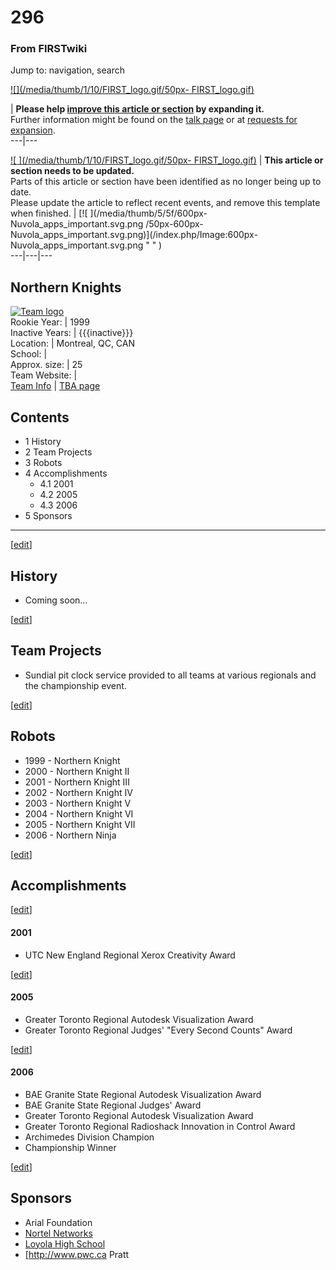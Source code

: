 # 296

### From FIRSTwiki

Jump to: navigation, search

[![](/media/thumb/1/10/FIRST_logo.gif/50px-
FIRST_logo.gif)](/index.php/Image:FIRST_logo.gif "" )

| **Please help [improve this article or
section](http://www.firstwiki.net/index.php?title=296&action=edit
"http://www.firstwiki.net/index.php?title=296&action=edit" ) by expanding
it.**  
Further information might be found on the [talk
page](/index.php?title=Talk:296&action=edit "Talk:296" ) or at [requests for
expansion](/index.php/FIRSTwiki:Requests_for_expansion "FIRSTwiki:Requests for
expansion" ).  
---|---  
  
  

[![ ](/media/thumb/1/10/FIRST_logo.gif/50px-
FIRST_logo.gif)](/index.php/Image:FIRST_logo.gif " " ) |  **This article or
section needs to be updated.**  
Parts of this article or section have been identified as no longer being up to
date.  
Please update the article to reflect recent events, and remove this template
when finished. |  [![ ](/media/thumb/5/5f/600px-Nuvola_apps_important.svg.png
/50px-600px-Nuvola_apps_important.svg.png)](/index.php/Image:600px-
Nuvola_apps_important.svg.png " " )  
---|---|---  
  
Northern Knights  
---  
[![Team logo](/media/b/b2/Theteamlogo.jpg)](/index.php/Image:Theteamlogo.jpg
"Team logo" )  
Rookie Year: | 1999  
Inactive Years: | {{{inactive}}}  
Location: | Montreal, QC, CAN  
School: |  
Approx. size: | 25  
Team Website: |  
[Team Info](https://my.usfirst.org/myarea/index.lasso?page=teaminfo&team=296
"https://my.usfirst.org/myarea/index.lasso?page=teaminfo&team=296" ) | [TBA
page](http://www.thebluealliance.net/tbatv/team.php?team=296
"http://www.thebluealliance.net/tbatv/team.php?team=296" )  
  
  

## Contents

  * 1 History
  * 2 Team Projects
  * 3 Robots
  * 4 Accomplishments
    * 4.1 2001
    * 4.2 2005
    * 4.3 2006
  * 5 Sponsors  
---  
  
[[edit](/index.php?title=296&action=edit&section=1 "Edit section: History" )]

## History

  * Coming soon... 

[[edit](/index.php?title=296&action=edit&section=2 "Edit section: Team
Projects" )]

## Team Projects

  * Sundial pit clock service provided to all teams at various regionals and the championship event. 

[[edit](/index.php?title=296&action=edit&section=3 "Edit section: Robots" )]

## Robots

  * 1999 - Northern Knight 
  * 2000 - Northern Knight II 
  * 2001 - Northern Knight III 
  * 2002 - Northern Knight IV 
  * 2003 - Northern Knight V 
  * 2004 - Northern Knight VI 
  * 2005 - Northern Knight VII 
  * 2006 - Northern Ninja 

[[edit](/index.php?title=296&action=edit&section=4 "Edit section:
Accomplishments" )]

## Accomplishments

[[edit](/index.php?title=296&action=edit&section=5 "Edit section: 2001" )]

#### 2001

  * UTC New England Regional Xerox Creativity Award 

[[edit](/index.php?title=296&action=edit&section=6 "Edit section: 2005" )]

#### 2005

  * Greater Toronto Regional Autodesk Visualization Award 
  * Greater Toronto Regional Judges' "Every Second Counts" Award 

[[edit](/index.php?title=296&action=edit&section=7 "Edit section: 2006" )]

#### 2006

  * BAE Granite State Regional Autodesk Visualization Award 
  * BAE Granite State Regional Judges' Award 
  * Greater Toronto Regional Autodesk Visualization Award 
  * Greater Toronto Regional Radioshack Innovation in Control Award 
  * Archimedes Division Champion 
  * Championship Winner 

[[edit](/index.php?title=296&action=edit&section=8 "Edit section: Sponsors" )]

## Sponsors

  * Arial Foundation 
  * [Nortel Networks](http://www.nortel.com "http://www.nortel.com" )
  * [Loyola High School](http://www.loyola.ca "http://www.loyola.ca" )
  * [<http://www.pwc.ca> Pratt 

